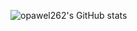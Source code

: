 ![opawel262's GitHub stats](https://github-readme-stats.vercel.app/api?username=opawel262&show_icons=true&theme=transparent)
